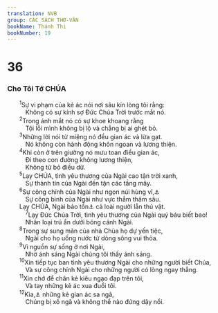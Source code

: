 ```yaml
---
translation: NVB
group: CÁC SÁCH THƠ-VĂN
bookName: Thánh Thi 
bookNumber: 19
---
```


<div class="title"><h1>36</h1><h3>Cho Tôi Tớ CHÚA </h3></div>
<span class="verse thi_36_1">  <sup>1</sup>Sự vi phạm của kẻ ác nói nơi sâu kín lòng tôi rằng: <br/>   Không có sự kính sợ Đức Chúa Trời trước mắt nó. <br/></span>
<span class="verse thi_36_2">  <sup>2</sup>Trong ánh mắt nó có sự khoe khoang rằng <br/>   Tội lỗi mình không bị lộ và chẳng bị ai ghét bỏ. <br/></span>
<span class="verse thi_36_3">  <sup>3</sup>Những lời nói từ miệng nó đều gian ác và lừa gạt. <br/>   Nó không còn hành động khôn ngoan và lương thiện. <br/></span>
<span class="verse thi_36_4">  <sup>4</sup>Khi còn ở trên giường nó mưu toan điều gian ác, <br/>   Đi theo con đường không lương thiện, <br/>   Không từ bỏ điều dữ. <br/></span>
<span class="verse thi_36_5">  <sup>5</sup>Lạy CHÚA, tình yêu thương của Ngài cao tận trời xanh, <br/>   Sự thành tín của Ngài đến tận các tầng mây. <br/></span>
<span class="verse thi_36_6">  <sup>6</sup>Sự công chính của Ngài như ngọn núi hùng vĩ,<a data-toggle="tooltip" data-placement="bottom" title="Ctd: Đức Chúa Trời">⚓</a><br/>   Sự công bình của Ngài như vực thẳm thâm sâu. <br/>  Lạy CHÚA, Ngài bảo tồn<a data-toggle="tooltip" data-placement="bottom" title="Ctd: cứu vớt">⚓</a> cả loài người lẫn thú vật. <br/></span>
<span class="verse thi_36_7">   <sup>7</sup>Lạy Đức Chúa Trời, tình yêu thương của Ngài quý báu biết bao! <br/>   Nhân loại trú ẩn dưới bóng cánh Ngài. <br/></span>
<span class="verse thi_36_8">  <sup>8</sup>Trong sự sung mãn của nhà Chúa họ dự yến tiệc, <br/>   Ngài cho họ uống nước từ dòng sông vui thỏa. <br/></span>
<span class="verse thi_36_9">  <sup>9</sup>Vì nguồn sự sống ở nơi Ngài, <br/>   Nhờ ánh sáng Ngài chúng tôi thấy ánh sáng. <br/></span>
<span class="verse thi_36_10">  <sup>10</sup>Xin tiếp tục ban tình yêu thương Ngài cho những người biết Chúa, <br/>   Và sự công chính Ngài cho những người có lòng ngay thẳng. <br/></span>
<span class="verse thi_36_11">  <sup>11</sup>Xin chớ để chân kẻ kiêu ngạo đạp trên tôi, <br/>   Và tay những kẻ ác xua đuổi tôi. <br/></span>
<span class="verse thi_36_12">  <sup>12</sup>Kìa,<a data-toggle="tooltip" data-placement="bottom" title="Nt: ở đó">⚓</a> những kẻ gian ác sa ngã, <br/>   Chúng bị xô ngã và không thể nào đứng dậy nổi. <br/></span>
